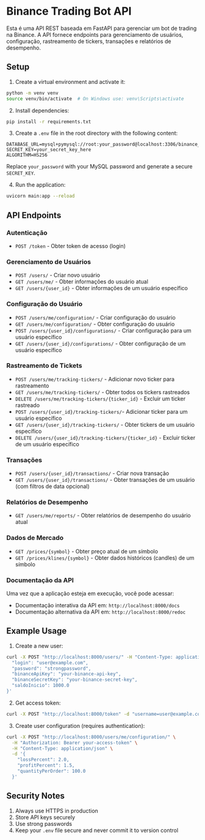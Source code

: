 # Binance Trading Bot API

Esta é uma API REST baseada em FastAPI para gerenciar um bot de trading na Binance. A API fornece endpoints para gerenciamento de usuários, configuração, rastreamento de tickers, transações e relatórios de desempenho.

## Setup

1. Create a virtual environment and activate it:
```bash
python -m venv venv
source venv/bin/activate  # On Windows use: venv\Scripts\activate
```

2. Install dependencies:
```bash
pip install -r requirements.txt
```

3. Create a `.env` file in the root directory with the following content:
```
DATABASE_URL=mysql+pymysql://root:your_password@localhost:3306/binance_trading_bot
SECRET_KEY=your_secret_key_here
ALGORITHM=HS256
```

Replace `your_password` with your MySQL password and generate a secure `SECRET_KEY`.

4. Run the application:
```bash
uvicorn main:app --reload
```

## API Endpoints

### Autenticação
- `POST /token` - Obter token de acesso (login)

### Gerenciamento de Usuários
- `POST /users/` - Criar novo usuário
- `GET /users/me/` - Obter informações do usuário atual
- `GET /users/{user_id}` - Obter informações de um usuário específico

### Configuração do Usuário
- `POST /users/me/configuration/` - Criar configuração do usuário
- `GET /users/me/configuration/` - Obter configuração do usuário
- `POST /users/{user_id}/configurations/` - Criar configuração para um usuário específico
- `GET /users/{user_id}/configurations/` - Obter configuração de um usuário específico

### Rastreamento de Tickets
- `POST /users/me/tracking-tickers/` - Adicionar novo ticker para rastreamento
- `GET /users/me/tracking-tickers/` - Obter todos os tickers rastreados
- `DELETE /users/me/tracking-tickers/{ticker_id}` - Excluir um ticker rastreado
- `POST /users/{user_id}/tracking-tickers/`- Adicionar ticker para um usuário específico
- `GET /users/{user_id}/tracking-tickers/` - Obter tickers de um usuário específico
- `DELETE /users/{user_id}/tracking-tickers/{ticker_id}` - Excluir ticker de um usuário específico

### Transações
- `POST /users/{user_id}/transactions/` - Criar nova transação
- `GET /users/{user_id}/transactions/` - Obter transações de um usuário (com filtros de data opcional)

### Relatórios de Desempenho
- `GET /users/me/reports/` - Obter relatórios de desempenho do usuário atual

### Dados de Mercado
- `GET /prices/{symbol}` - Obter preço atual de um símbolo
- `GET /prices/klines/{symbol}` - Obter dados históricos (candles) de um símbolo

### Documentação da API
Uma vez que a aplicação esteja em execução, você pode acessar:

- Documentação interativa da API em: `http://localhost:8000/docs`
- Documentação alternativa da API em: `http://localhost:8000/redoc`

## Example Usage

1. Create a new user:
```bash
curl -X POST "http://localhost:8000/users/" -H "Content-Type: application/json" -d '{
  "login": "user@example.com",
  "password": "strongpassword",
  "binanceApiKey": "your-binance-api-key",
  "binanceSecretKey": "your-binance-secret-key",
  "saldoInicio": 1000.0
}'
```

2. Get access token:
```bash
curl -X POST "http://localhost:8000/token" -d "username=user@example.com&password=strongpassword"
```

3. Create user configuration (requires authentication):
```bash
curl -X POST "http://localhost:8000/users/me/configuration/" \
  -H "Authorization: Bearer your-access-token" \
  -H "Content-Type: application/json" \
  -d '{
    "lossPercent": 2.0,
    "profitPercent": 1.5,
    "quantityPerOrder": 100.0
  }'
```

## Security Notes

1. Always use HTTPS in production
2. Store API keys securely
3. Use strong passwords
4. Keep your `.env` file secure and never commit it to version control 
